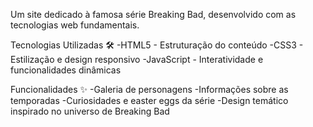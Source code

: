 Um site dedicado à famosa série Breaking Bad, desenvolvido com as tecnologias web fundamentais.

Tecnologias Utilizadas 🛠️
-HTML5 - Estruturação do conteúdo
-CSS3 - Estilização e design responsivo
-JavaScript - Interatividade e funcionalidades dinâmicas

Funcionalidades ✨
-Galeria de personagens
-Informações sobre as temporadas
-Curiosidades e easter eggs da série
-Design temático inspirado no universo de Breaking Bad
